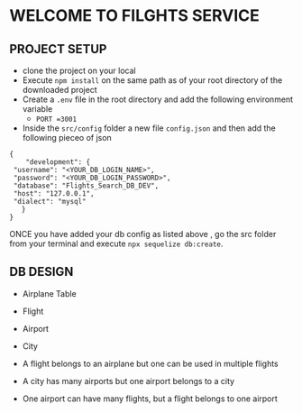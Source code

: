 # WELCOME TO FILGHTS SERVICE 
 
 ## PROJECT SETUP
  - clone the project on your local
  - Execute `npm install` on the same path as of your root directory of the downloaded project
  - Create a `.env` file in the root directory and add the following environment variable
      - `PORT =3001`
  - Inside the `src/config` folder a new file `config.json` and then add the following pieceo of json 
   ```
  {
       "development": {
    "username": "<YOUR_DB_LOGIN_NAME>",
    "password": "<YOUR_DB_LOGIN_PASSWORD>",
    "database": "Flights_Search_DB_DEV",
    "host": "127.0.0.1",
    "dialect": "mysql"
      }
   }
   ```
   ONCE you have added your db config as listed above , go the src folder from your terminal and execute  `npx sequelize db:create`.
   
  
## DB DESIGN
   - Airplane Table
   - Flight
   - Airport
   - City


   - A flight belongs to an airplane but one can be used in multiple flights
   - A city has many airports but one airport belongs to a city
   - One airport can have many flights, but a flight belongs to one airport